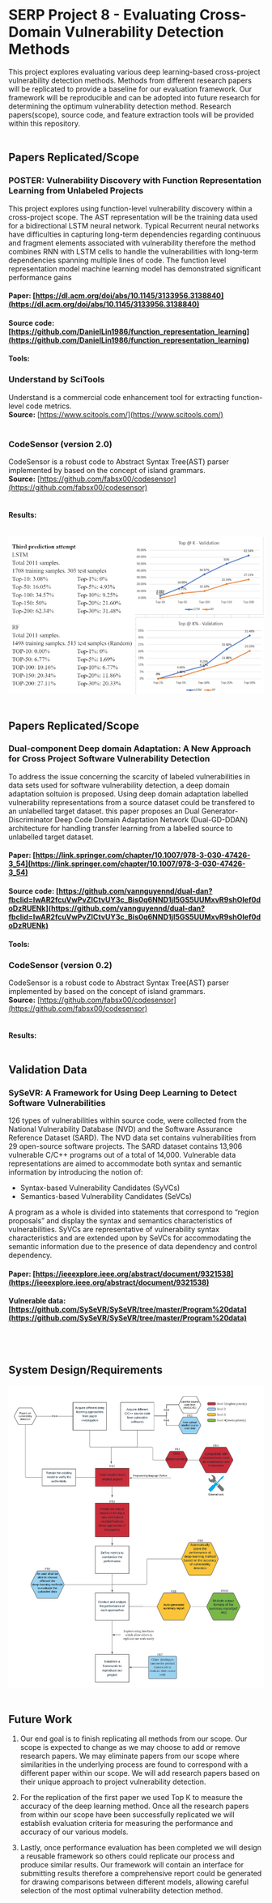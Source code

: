 # SERP Project 8 - Evaluating Cross-Domain Vulnerability Detection Methods

This project explores evaluating various deep learning-based cross-project vulnerability detection methods. Methods from different research papers will be replicated to provide a baseline for our evaluation framework. Our framework will be reproducible and can be adopted into future research for determining the optimum vulnerability detection method. Research papers(scope), source code, and feature extraction tools will be provided within this repository.<br /><br />

## Papers Replicated/Scope
### POSTER: Vulnerability Discovery with Function Representation Learning from Unlabeled Projects 
This project explores using function-level vulnerability discovery within a cross-project scope. The AST representation will be the training data used for a bidirectional LSTM neural network. Typical Recurrent neural networks have difficulties in capturing long-term dependencies regarding continuous and fragment elements associated with vulnerability therefore the method combines RNN with LSTM cells to handle the vulnerabilities with long-term dependencies spanning multiple lines of code. The function level representation model machine learning model has demonstrated significant performance gains
#### Paper: [https://dl.acm.org/doi/abs/10.1145/3133956.3138840](https://dl.acm.org/doi/abs/10.1145/3133956.3138840)
#### Source code: [https://github.com/DanielLin1986/function_representation_learning](https://github.com/DanielLin1986/function_representation_learning)
#### Tools:

### Understand by SciTools
Understand is a commercial code enhancement tool for extracting function-level code metrics.<br />
<b>Source:</b> [https://www.scitools.com/](https://www.scitools.com/)<br /><br />

### CodeSensor (version 2.0)
CodeSensor is a robust code to Abstract Syntax Tree(AST) parser implemented by based on the concept of island grammars.<br />
<b>Source:</b> [https://github.com/fabsx00/codesensor](https://github.com/fabsx00/codesensor)<br /><br />
#### Results: <br /><br />
![screenshot](https://github.com/arpit2412/g8-serp2021/blob/main/Paper%20Replication%20Attempt%20Results/POSTER%20Vulnerability%20Discovery%20with%20Function%20Representation%20Learning%20from%20Unlabeled%20Projects/results.png)<br /><br />



## Papers Replicated/Scope
### Dual-component Deep domain Adaptation: A New Approach for Cross Project Software Vulnerability Detection
To address the issue concerning the scarcity of labeled vulnerabilities in data sets used for software vulnerability detection, a deep domain adaptation soltuion is proposed. Using deep domain adaptation labelled vulnerability representations from a source dataset could be transfered to an unlabelled target dataset. this paper proposes an Dual Generator-Discriminator Deep Code Domain Adaptation Network (Dual-GD-DDAN) architecture for handling transfer learning from a labelled source to unlabelled target dataset.
#### Paper: [https://link.springer.com/chapter/10.1007/978-3-030-47426-3_54](https://link.springer.com/chapter/10.1007/978-3-030-47426-3_54)
#### Source code: [https://github.com/vannguyennd/dual-dan?fbclid=IwAR2fcuVwPvZlCtvUY3c_Bis0q6NND1jl5GS5UUMxvR9shOlef0doDzRUENk](https://github.com/vannguyennd/dual-dan?fbclid=IwAR2fcuVwPvZlCtvUY3c_Bis0q6NND1jl5GS5UUMxvR9shOlef0doDzRUENk)
#### Tools:

### CodeSensor (version 0.2)
CodeSensor is a robust code to Abstract Syntax Tree(AST) parser implemented by based on the concept of island grammars.<br />
<b>Source:</b> [https://github.com/fabsx00/codesensor](https://github.com/fabsx00/codesensor)<br /><br />
#### Results: <br /><br />

## Validation Data

### SySeVR: A Framework for Using Deep Learning to Detect Software Vulnerabilities
126 types of vulnerabilities within source code, were collected from the National Vulnerability Database (NVD) and the Software Assurance Reference Dataset (SARD). The NVD data set contains vulnerabilities from 29 open-source software projects. The SARD dataset contains 13,906 vulnerable C/C++ programs out of a total of 14,000. Vulnerable data representations are aimed to accommodate both syntax and semantic information by introducing the notion of: 
- Syntax-based Vulnerability Candidates (SyVCs)  
- Semantics-based Vulnerability Candidates (SeVCs) 
 
 A program as a whole is divided into statements that correspond to “region proposals” and display the syntax and semantics characteristics of vulnerabilities. SyVCs are representative of vulnerability syntax characteristics and are extended upon by SeVCs for accommodating the semantic information due to the presence of data dependency and control dependency.

#### Paper: [https://ieeexplore.ieee.org/abstract/document/9321538](https://ieeexplore.ieee.org/abstract/document/9321538)
#### Vulnerable data: [https://github.com/SySeVR/SySeVR/tree/master/Program%20data](https://github.com/SySeVR/SySeVR/tree/master/Program%20data)
<br /><br />

## System Design/Requirements
![screenshot](https://github.com/arpit2412/g8-serp2021/blob/main/resource/system%20design.png)<br /><br />

## Future Work
1. Our end goal is to finish replicating all methods from our scope. Our scope is expected to change as we may choose to add or remove research papers. We may eliminate papers from our scope where similarities in the underlying process are found to correspond with a different paper within our scope. We will add research papers based on their unique approach to project vulnerability detection.  

2. For the replication of the first paper we used Top K to measure the accuracy of the deep learning method. Once all the research papers from within our scope have been successfully replicated we will establish evaluation criteria for measuring the performance and accuracy of our various models. 

3. Lastly, once performance evaluation has been completed we will design a reusable framework so others could replicate our process and produce similar results. Our framework will contain an interface for submitting results therefore a comprehensive report could be generated for drawing comparisons between different models, allowing careful selection of the most optimal vulnerability detection method.
